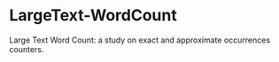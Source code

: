 # LargeText-WordCount
Large Text Word Count: a study on exact and approximate occurrences counters.
